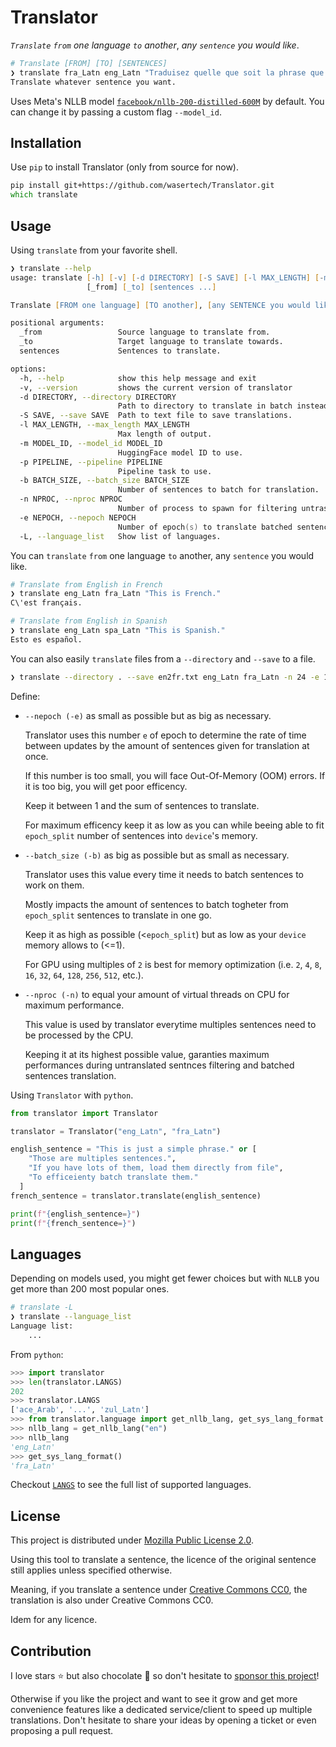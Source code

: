 # Translator
*`Translate`* *`from` one language* *`to` another*, *any `sentence` you would like*.

```zsh
# Translate [FROM] [TO] [SENTENCES]
❯ translate fra_Latn eng_Latn "Traduisez quelle que soit la phrase que vous voulez."
Translate whatever sentence you want.
```

Uses Meta's NLLB model [`facebook/nllb-200-distilled-600M`](https://huggingface.co/facebook/nllb-200-distilled-600M) by default. You can change it by passing a custom flag `--model_id`.


## Installation

Use `pip` to install Translator (only from source for now).

```zsh
pip install git+https://github.com/wasertech/Translator.git
which translate
```

## Usage

Using `translate` from your favorite shell.

```zsh
❯ translate --help
usage: translate [-h] [-v] [-d DIRECTORY] [-S SAVE] [-l MAX_LENGTH] [-m MODEL_ID] [-p PIPELINE] [-b BATCH_SIZE] [-n NPROC] [-e NEPOCH] [-L]
                 [_from] [_to] [sentences ...]

Translate [FROM one language] [TO another], [any SENTENCE you would like].

positional arguments:
  _from                 Source language to translate from.
  _to                   Target language to translate towards.
  sentences             Sentences to translate.

options:
  -h, --help            show this help message and exit
  -v, --version         shows the current version of translator
  -d DIRECTORY, --directory DIRECTORY
                        Path to directory to translate in batch instead of unique sentence.
  -S SAVE, --save SAVE  Path to text file to save translations.
  -l MAX_LENGTH, --max_length MAX_LENGTH
                        Max length of output.
  -m MODEL_ID, --model_id MODEL_ID
                        HuggingFace model ID to use.
  -p PIPELINE, --pipeline PIPELINE
                        Pipeline task to use.
  -b BATCH_SIZE, --batch_size BATCH_SIZE
                        Number of sentences to batch for translation.
  -n NPROC, --nproc NPROC
                        Number of process to spawn for filtering untraslated sentences.
  -e NEPOCH, --nepoch NEPOCH
                        Number of epoch(s) to translate batched sentences.
  -L, --language_list   Show list of languages.
```

You can `translate` `from` one language `to` another, any `sentence` you would like.

```zsh
# Translate from English in French
❯ translate eng_Latn fra_Latn "This is French."
C\'est français.

# Translate from English in Spanish
❯ translate eng_Latn spa_Latn "This is Spanish."
Esto es español.
```

You can also easily `translate` files from a `--directory` and `--save` to a file.

```zsh
❯ translate --directory . --save en2fr.txt eng_Latn fra_Latn -n 24 -e 1000 -b 64
```

Define:
  - `--nepoch (-e)` as small as possible but as big as necessary.
    
    Translator uses this number `e` of epoch to determine the rate of time between updates by the amount of sentences given for translation at once.

    If this number is too small, you will face Out-Of-Memory (OOM) errors.
    If it is too big, you will get poor efficency.

    Keep it between 1 and the sum of sentences to translate.

    For maximum efficency keep it as low as you can while beeing able to fit `epoch_split` number of sentences into `device`'s memory.

  - `--batch_size (-b)` as big as possible but as small as necessary.

    Translator uses this value every time it needs to batch sentences to work on them.

    Mostly impacts the amount of sentences to batch togheter from `epoch_split` sentences to translate in one go.

    Keep it as high as possible (<`epoch_split`) but as low as your `device` memory allows to (<=1).

    For GPU using multiples of `2` is best for memory optimization (i.e. `2`, `4`, `8`, `16`, `32`, `64`, `128`, `256`, `512`, etc.).

  - `--nproc (-n)` to equal your amount of virtual threads on CPU for maximum performance.

    This value is used by translator everytime multiples sentences need to be processed by the CPU.

    Keeping it at its highest possible value, garanties maximum performances during untranslated sentnces filtering and batched sentences translation. 

Using `Translator` with `python`.

```python
from translator import Translator

translator = Translator("eng_Latn", "fra_Latn")

english_sentence = "This is just a simple phrase." or [
    "Those are multiples sentences.",
    "If you have lots of them, load them directly from file",
    "To efficeienty batch translate them."
  ]
french_sentence = translator.translate(english_sentence)

print(f"{english_sentence=}")
print(f"{french_sentence=}")
```

## Languages

Depending on models used, you might get fewer choices but with `NLLB` you get more than 200 most popular ones.

```zsh
# translate -L
❯ translate --language_list
Language list:
    ...
```

From `python`:
```python
>>> import translator
>>> len(translator.LANGS)
202
>>> translator.LANGS
['ace_Arab', '...', 'zul_Latn']
>>> from translator.language import get_nllb_lang, get_sys_lang_format
>>> nllb_lang = get_nllb_lang("en")
>>> nllb_lang
'eng_Latn'
>>> get_sys_lang_format()
'fra_Latn'
```

Checkout [`LANGS`](translator/language.py) to see the full list of supported languages.

## License

This project is distributed under [Mozilla Public License 2.0](LICENSE).

Using this tool to translate a sentence, the licence of the original sentence still applies unless specified otherwise.

Meaning, if you translate a sentence under [Creative Commons CC0](https://creativecommons.org/share-your-work/public-domain/cc0/), the translation is also under Creative Commons CC0.

Idem for any licence.

## Contribution

I love stars ⭐ but also chocolate 🍫 so don't hesitate to [sponsor this project](https://github.com/sponsors/wasertech)!

Otherwise if you like the project and want to see it grow and get more convenience features like a dedicated service/client to speed up multiple translations. Don't hesitate to share your ideas by opening a ticket or even proposing a pull request.
